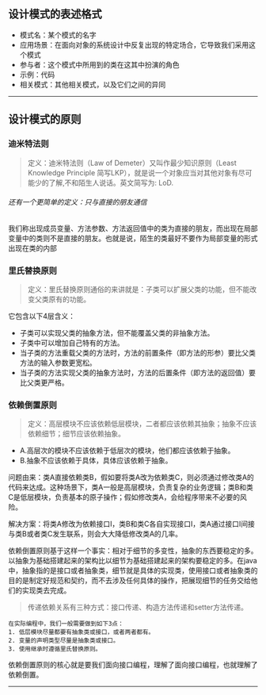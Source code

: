 ## 设计模式的表述格式

- 模式名：某个模式的名字
- 应用场景：在面向对象的系统设计中反复出现的特定场合，它导致我们采用这个模式
- 参与者：这个模式中所用到的类在这其中扮演的角色
- 示例：代码
- 相关模式：其他相关模式，以及它们之间的异同

- - -

## 设计模式的原则

### 迪米特法则 ###

>定义：迪米特法则（Law of Demeter）又叫作最少知识原则（Least Knowledge Principle 简写LKP），就是说一个对象应当对其他对象有尽可能少的了解,不和陌生人说话。英文简写为: LoD.

###### 还有一个更简单的定义：只与直接的朋友通信 ######

我们称出现成员变量、方法参数、方法返回值中的类为直接的朋友，而出现在局部变量中的类则不是直接的朋友。也就是说，陌生的类最好不要作为局部变量的形式出现在类的内部

### 里氏替换原则 ###

>定义：里氏替换原则通俗的来讲就是：子类可以扩展父类的功能，但不能改变父类原有的功能。

它包含以下4层含义：

- 子类可以实现父类的抽象方法，但不能覆盖父类的非抽象方法。
- 子类中可以增加自己特有的方法。
- 当子类的方法重载父类的方法时，方法的前置条件（即方法的形参）要比父类方法的输入参数更宽松。
- 当子类的方法实现父类的抽象方法时，方法的后置条件（即方法的返回值）要比父类更严格。

### 依赖倒置原则 ###

>定义：高层模块不应该依赖低层模块，二者都应该依赖其抽象；抽象不应该依赖细节；细节应该依赖抽象。

- A.高层次的模块不应该依赖于低层次的模块，他们都应该依赖于抽象。
- B.抽象不应该依赖于具体，具体应该依赖于抽象。

问题由来：类A直接依赖类B，假如要将类A改为依赖类C，则必须通过修改类A的代码来达成。这种场景下，类A一般是高层模块，负责复杂的业务逻辑；类B和类C是低层模块，负责基本的原子操作；假如修改类A，会给程序带来不必要的风险。

解决方案：将类A修改为依赖接口I，类B和类C各自实现接口I，类A通过接口I间接与类B或者类C发生联系，则会大大降低修改类A的几率。

依赖倒置原则基于这样一个事实：相对于细节的多变性，抽象的东西要稳定的多。以抽象为基础搭建起来的架构比以细节为基础搭建起来的架构要稳定的多。在java中，抽象指的是接口或者抽象类，细节就是具体的实现类，使用接口或者抽象类的目的是制定好规范和契约，而不去涉及任何具体的操作，把展现细节的任务交给他们的实现类去完成。

>传递依赖关系有三种方式：接口传递、构造方法传递和setter方法传递。

```
在实际编程中，我们一般需要做到如下3点：
1. 低层模块尽量都要有抽象类或接口，或者两者都有。
2. 变量的声明类型尽量是抽象类或接口。
3. 使用继承时遵循里氏替换原则。
```

依赖倒置原则的核心就是要我们面向接口编程，理解了面向接口编程，也就理解了依赖倒置。

- - -
